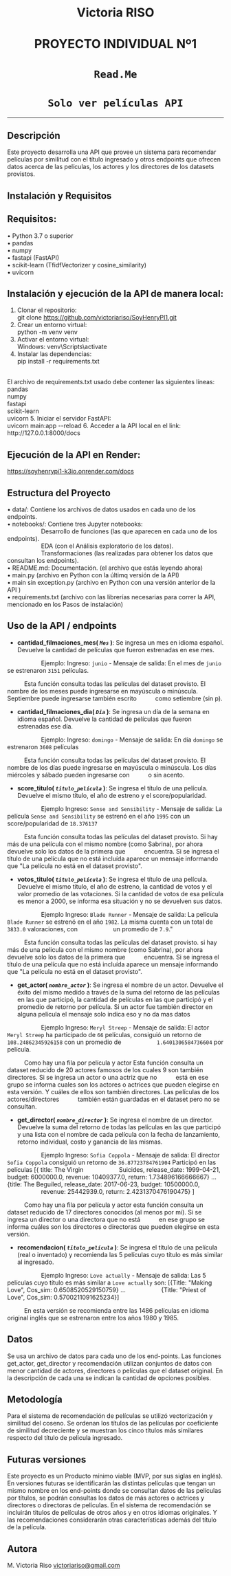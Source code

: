 # <h1 align=center> **Victoria RISO** </h1>

# <h1 align=center> **PROYECTO INDIVIDUAL Nº1** </h1>

# <h1 align=center>**`Read.Me`**</h1>

# <h1 align=center>**`Solo ver películas API`**</h1>

<hr>  

## **Descripción**

Este proyecto desarrolla una API que provee un sistema para recomendar películas por similitud con el título ingresado y otros endpoints que ofrecen datos acerca de las películas, los actores y los directores de los datasets provistos.

## **Instalación y Requisitos**

## Requisitos:
•	Python 3.7 o superior</br>
•	pandas</br>
•	numpy</br>
•	fastapi (FastAPI)</br>
•	scikit-learn (TfidfVectorizer y cosine_similarity)</br>
•	uvicorn</br>

## Instalación y ejecución de la API de manera local:
1.	Clonar el repositorio:</br> git clone https://github.com/victoriariso/SoyHenryPI1.git
2.	Crear un entorno virtual:</br> python -m venv venv
3.	Activar el entorno virtual:</br>
	Windows: venv\Scripts\activate
4.	Instalar las dependencias:</br> pip install -r requirements.txt
</br>
    El archivo de requirements.txt usado debe contener las siguientes líneas:
     </br>pandas
     </br>numpy
     </br>fastapi
     </br>scikit-learn
     </br>uvicorn
5.  Iniciar el servidor FastAPI:</br>
    uvicorn main:app --reload
6.  Acceder a la API local en el link:</br>
    http://127.0.0.1:8000/docs

## Ejecución de la API en Render:
https://soyhenrypi1-k3io.onrender.com/docs

## **Estructura del Proyecto**
•	data/: Contiene los archivos de datos usados en cada uno de los endpoints.</br>
•	notebooks/: Contiene tres Jupyter notebooks:</br> 
    &nbsp;&nbsp;&nbsp;&nbsp;&nbsp;&nbsp;&nbsp;&nbsp;&nbsp;&nbsp;&nbsp;&nbsp;&nbsp;&nbsp;&nbsp;&nbsp;&nbsp;&nbsp;&nbsp;&nbsp;Desarrollo de funciones (las que aparecen en cada uno de los endpoints).</br>
    &nbsp;&nbsp;&nbsp;&nbsp;&nbsp;&nbsp;&nbsp;&nbsp;&nbsp;&nbsp;&nbsp;&nbsp;&nbsp;&nbsp;&nbsp;&nbsp;&nbsp;&nbsp;&nbsp;&nbsp;EDA (con el Análisis exploratorio de los datos).</br>
    &nbsp;&nbsp;&nbsp;&nbsp;&nbsp;&nbsp;&nbsp;&nbsp;&nbsp;&nbsp;&nbsp;&nbsp;&nbsp;&nbsp;&nbsp;&nbsp;&nbsp;&nbsp;&nbsp;&nbsp;Transformaciones (las realizadas para obtener los datos que consultan los endpoints).</br>
•	README.md: Documentación. (el archivo que estás leyendo ahora)</br>
•	main.py (archivo en Python con la últimq versión de la API)</br>
•	main sin exception.py (archivo en Python con una versión anterior de la API )</br>
•	requirements.txt (archivo con las librerías necesarias para correr la API, mencionado en los Pasos de instalación)</br>


## **Uso de la API / endpoints**
  
+  **cantidad_filmaciones_mes( *`Mes`* )**:
    Se ingresa un mes en idioma español. Devuelve la cantidad de películas que fueron estrenadas en ese mes. 

&nbsp;&nbsp;&nbsp;&nbsp;&nbsp;&nbsp;&nbsp;&nbsp;&nbsp;&nbsp;&nbsp;&nbsp;&nbsp;&nbsp;&nbsp;&nbsp;&nbsp;&nbsp;&nbsp;&nbsp;Ejemplo:  Ingreso: `junio` - Mensaje de salida: En el mes de `junio` se estrenaron `3151` películas. </br>

&nbsp;&nbsp;&nbsp;&nbsp;&nbsp;&nbsp;&nbsp;&nbsp;&nbsp;&nbsp;Esta función consulta todas las películas del dataset provisto. El nombre de los meses puede ingresarse en mayúscula o minúscula. Septiembre puede ingresarse también escrito 
&nbsp;&nbsp;&nbsp;&nbsp;&nbsp;&nbsp;&nbsp;&nbsp;&nbsp;&nbsp;como setiembre (sin p).  
         

+  **cantidad_filmaciones_dia( *`Dia`* )**:
    Se ingresa un día de la semana en idioma español. Devuelve la cantidad de películas que fueron estrenadas ese día.

&nbsp;&nbsp;&nbsp;&nbsp;&nbsp;&nbsp;&nbsp;&nbsp;&nbsp;&nbsp;&nbsp;&nbsp;&nbsp;&nbsp;&nbsp;&nbsp;&nbsp;&nbsp;&nbsp;&nbsp;Ejemplo:  Ingreso: `domingo` - Mensaje de salida: En día `domingo` se estrenaron `3608` películas </br>

&nbsp;&nbsp;&nbsp;&nbsp;&nbsp;&nbsp;&nbsp;&nbsp;&nbsp;&nbsp;Esta función consulta todas las películas del dataset provisto. El nombre de los días puede ingresarse en mayúscula o minúscula. Los días miércoles y sábado pueden ingresarse con 
&nbsp;&nbsp;&nbsp;&nbsp;&nbsp;&nbsp;&nbsp;&nbsp;&nbsp;&nbsp;o sin acento.  

+  **score_titulo( *`titulo_película`* )**:
    Se ingresa el título de una película. Devuelve el mismo título, el año de estreno y el score/popularidad.
    
&nbsp;&nbsp;&nbsp;&nbsp;&nbsp;&nbsp;&nbsp;&nbsp;&nbsp;&nbsp;&nbsp;&nbsp;&nbsp;&nbsp;&nbsp;&nbsp;&nbsp;&nbsp;&nbsp;&nbsp;Ejemplo Ingreso: `Sense and Sensibility` - Mensaje de salida: La película `Sense and Sensibility` se estrenó en el año `1995` con un score/popularidad de `18.376137`

&nbsp;&nbsp;&nbsp;&nbsp;&nbsp;&nbsp;&nbsp;&nbsp;&nbsp;&nbsp;Esta función consulta todas las películas del dataset provisto. Si hay más de una película con el mismo nombre (como Sabrina), por ahora devuelve solo los datos de la primera que &nbsp;&nbsp;&nbsp;&nbsp;&nbsp;&nbsp;&nbsp;&nbsp;&nbsp;&nbsp;encuentra. Si se ingresa el título de una película que no está incluída aparece un mensaje informando que "La película no está en
el dataset provisto".
 
+  **votos_titulo( *`titulo_película`* )**:
    Se ingresa el título de una película. Devuelve el mismo título, el año de estreno, la cantidad de votos y el valor promedio de las votaciones. Si la cantidad de votos de esa película es menor a 2000, se informa esa situación y no se devuelven sus datos.
    
&nbsp;&nbsp;&nbsp;&nbsp;&nbsp;&nbsp;&nbsp;&nbsp;&nbsp;&nbsp;&nbsp;&nbsp;&nbsp;&nbsp;&nbsp;&nbsp;&nbsp;&nbsp;&nbsp;&nbsp;Ejemplo Ingreso: `Blade Runner` - Mensaje de salida: La película `Blade Runner` se estrenó en el año `1982`. La misma cuenta con un total de `3833.0` valoraciones, con &nbsp;&nbsp;&nbsp;&nbsp;&nbsp;&nbsp;&nbsp;&nbsp;&nbsp;&nbsp;&nbsp;&nbsp;&nbsp;&nbsp;&nbsp;&nbsp;&nbsp;&nbsp;&nbsp;&nbsp;un promedio de `7.9`." 

&nbsp;&nbsp;&nbsp;&nbsp;&nbsp;&nbsp;&nbsp;&nbsp;&nbsp;&nbsp;Esta función consulta todas las películas del dataset provisto. si hay más de una pelicula con el mismo nombre (como Sabrina), por ahora devuelve solo los datos de la primera que &nbsp;&nbsp;&nbsp;&nbsp;&nbsp;&nbsp;&nbsp;&nbsp;&nbsp;&nbsp;encuentra. Si se ingresa el título de una película que no está incluída aparece un mensaje informando que "La película no está en
el dataset provisto".

+  **get_actor( *`nombre_actor`* )**:
    Se ingresa el nombre de un actor. Devuelve el éxito del mismo medido a través de la suma del retorno de las películas en las que participó, la cantidad de películas en las que participó y el promedio de retorno por película. Si un actor fue también director en alguna película el mensaje solo indica eso y no da mas datos
    
&nbsp;&nbsp;&nbsp;&nbsp;&nbsp;&nbsp;&nbsp;&nbsp;&nbsp;&nbsp;&nbsp;&nbsp;&nbsp;&nbsp;&nbsp;&nbsp;&nbsp;&nbsp;&nbsp;&nbsp;Ejemplo Ingreso: `Meryl Streep` - Mensaje de salida: El actor `Meryl Streep` ha participado de `66` películas, consiguió un retorno de `108.24862345926158` con un promedio de &nbsp;&nbsp;&nbsp;&nbsp;&nbsp;&nbsp;&nbsp;&nbsp;&nbsp;&nbsp;&nbsp;&nbsp;&nbsp;&nbsp;&nbsp;&nbsp;&nbsp;&nbsp;&nbsp;&nbsp;`1.6401306584736604` por película.

&nbsp;&nbsp;&nbsp;&nbsp;&nbsp;&nbsp;&nbsp;&nbsp;&nbsp;&nbsp;Como hay una fila por película y actor Esta función consulta un dataset reducido de  20 actores famosos de los cuales 9 son también directores. Si se ingresa un actor o una actriz que no &nbsp;&nbsp;&nbsp;&nbsp;&nbsp;&nbsp;&nbsp;&nbsp;&nbsp;&nbsp;está en ese grupo se informa cuales son los actores o actrices que pueden elegirse en esta versión. Y cuáles de ellos son también directores. Las películas de los actores/directores &nbsp;&nbsp;&nbsp;&nbsp;&nbsp;&nbsp;&nbsp;&nbsp;&nbsp;&nbsp;también están guardadas en el dataset pero no se consultan.

+ **get_director( *`nombre_director`* )**:
    Se ingresa el nombre de un director. Devuelve la suma del retorno de todas las películas en las que participó y una lista con el nombre de cada película con la fecha de lanzamiento, retorno individual, costo y ganancia de las mismas.

&nbsp;&nbsp;&nbsp;&nbsp;&nbsp;&nbsp;&nbsp;&nbsp;&nbsp;&nbsp;&nbsp;&nbsp;&nbsp;&nbsp;&nbsp;&nbsp;&nbsp;&nbsp;&nbsp;&nbsp;Ejemplo Ingreso: `Sofia Coppola` - Mensaje de salida: El director `Sofia Coppola` consiguió un retorno de `36.87723784761904` Participó en las películas [{ title: The Virgin &nbsp;&nbsp;&nbsp;&nbsp;&nbsp;&nbsp;&nbsp;&nbsp;&nbsp;&nbsp;&nbsp;&nbsp;&nbsp;&nbsp;&nbsp;&nbsp;&nbsp;&nbsp;&nbsp;&nbsp;Suicides, release_date: 1999-04-21, budget: 6000000.0, revenue: 10409377.0, return: 1.734896166666667} ... 
{title: The Beguiled, release_date: 2017-06-23, budget: 10500000.0, &nbsp;&nbsp;&nbsp;&nbsp;&nbsp;&nbsp;&nbsp;&nbsp;&nbsp;&nbsp;&nbsp;&nbsp;&nbsp;&nbsp;&nbsp;&nbsp;&nbsp;&nbsp;&nbsp;&nbsp;revenue: 25442939.0, return: 2.4231370476190475} ]

&nbsp;&nbsp;&nbsp;&nbsp;&nbsp;&nbsp;&nbsp;&nbsp;&nbsp;&nbsp;Como hay una fila por película y actor esta función consulta un dataset reducido de  17 directores conocidos (al menos por mí). Si se ingresa un director o una directora que no está &nbsp;&nbsp;&nbsp;&nbsp;&nbsp;&nbsp;&nbsp;&nbsp;&nbsp;&nbsp;en ese grupo se informa cuáles son los directores o directoras que pueden elegirse en esta versión. 

+ **recomendacion( *`titulo_película`* )**:
    Se ingresa el título de una película (real o inventado) y recomienda las 5 películas cuyo título es más similar al ingresado.

&nbsp;&nbsp;&nbsp;&nbsp;&nbsp;&nbsp;&nbsp;&nbsp;&nbsp;&nbsp;&nbsp;&nbsp;&nbsp;&nbsp;&nbsp;&nbsp;&nbsp;&nbsp;&nbsp;&nbsp;Ejemplo Ingreso: `Love actually` - Mensaje de salida: Las 5 películas cuyo título es más similar a `Love actually` son: [{Title: "Making Love", Cos_sim: 0.6508520529150759} ... &nbsp;&nbsp;&nbsp;&nbsp;&nbsp;&nbsp;&nbsp;&nbsp;&nbsp;&nbsp;&nbsp;&nbsp;&nbsp;&nbsp;&nbsp;&nbsp;&nbsp;&nbsp;&nbsp;&nbsp;{Title: "Priest of Love", Cos_sim: 0.5700211091625234}]

&nbsp;&nbsp;&nbsp;&nbsp;&nbsp;&nbsp;&nbsp;&nbsp;&nbsp;&nbsp;En esta versión se recomienda entre las 1486 películas en idioma original inglés que se estrenaron entre los años 1980 y 1985.

## **Datos**

Se usa un archivo de datos para cada uno de los end-points. Las funciones get_actor, get_director y recomendación utilizan conjuntos de datos con menor cantidad de actores, directores o películas que el dataset original. En la descripción de cada una se indican la cantidad de opciones posibles.

## **Metodología**

Para el sistema de recomendación de películas se utilizó vectorización y similitud del coseno. Se ordenan los títulos de las películas por coeficiente de similitud decreciente y se muestran los cinco títulos más similares respecto del título de pelicula ingresado. 

## **Futuras versiones**

Este proyecto es un Producto mínimo viable (MVP, por sus siglas en inglés). En versiones futuras se identificarán las distintas películas que tengan un mismo nombre en los end-points donde se consultan datos de las películas por títulos, se podrán consultas los datos de más actores o actrices y directores o directoras de películas. En el sistema de recomendación se incluirán titulos de películas de otros años y en otros idiomas originales. Y las recomendaciones considerarán otras características además del título de la película.

## **Autora**

M. Victoria Riso victoriariso@gmail.com

